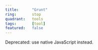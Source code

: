 ```yaml
---
title:      "Grunt"
ring:       stop
quadrant:   tools
tags:       [tool]
featured:   false
---
```


Deprecated: use native JavaScript instead.